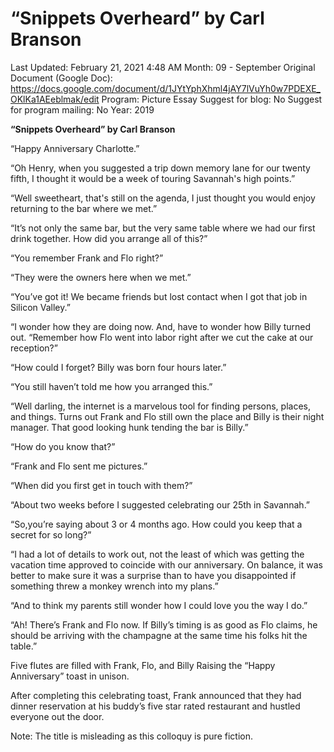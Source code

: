 # “Snippets Overheard” by Carl Branson

Last Updated: February 21, 2021 4:48 AM
Month: 09 - September
Original Document (Google Doc): https://docs.google.com/document/d/1JYtYphXhml4jAY7lVuYh0w7PDEXE_OKlKa1AEeblmak/edit
Program: Picture Essay
Suggest for blog: No
Suggest for program mailing: No
Year: 2019

**“Snippets Overheard” by Carl Branson**

“Happy Anniversary Charlotte.”

“Oh Henry, when you suggested a trip down memory lane for our twenty fifth, I thought it would be a week of touring Savannah's high points.”

“Well sweetheart, that's still on the agenda, I just thought you would enjoy returning to the bar where we met.”

“It’s not only the same bar, but the very same table where we had our first drink together. How did you arrange all of this?”

“You remember Frank and Flo right?”

“They were the owners here when we met.”

“You’ve got it! We became friends but lost contact when I got that job in Silicon Valley.”

“I wonder how they are doing now. And, have to wonder how Billy turned out. “Remember how Flo went into labor right after we cut the cake at our reception?”

“How could I forget? Billy was born four hours later.”

“You still haven’t told me how you arranged this.”

“Well darling, the internet is a marvelous tool for finding persons, places, and things. Turns out Frank and Flo still own the place and Billy is their night manager. That good looking hunk tending the bar is Billy.”

“How do you know that?”

“Frank and Flo sent me pictures.”

“When did you first get in touch with them?”

“About two weeks before I suggested celebrating our 25th in Savannah.”

“So,you’re saying about 3 or 4 months ago. How could you keep that a secret for so long?”

“I had a lot of details to work out, not the least of which was getting the vacation time approved to coincide with our anniversary. On balance, it was better to make sure it was a surprise than to have you disappointed if something threw a monkey wrench into my plans.”

“And to think my parents still wonder how I could love you the way I do.”

“Ah! There’s Frank and Flo now. If Billy’s timing is as good as Flo claims, he should be arriving with the champagne at the same time his folks hit the table.”

Five flutes are filled with Frank, Flo, and Billy Raising the “Happy Anniversary” toast in unison.

After completing this celebrating toast, Frank announced that they had dinner reservation at his buddy’s five star rated restaurant and hustled everyone out the door.

Note: The title is misleading as this colloquy is pure fiction.